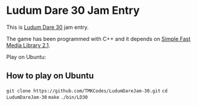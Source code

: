 Ludum Dare 30 Jam Entry
=======================

This is [Ludum Dare 30](http://www.ludumdare.com) jam entry. 

The game has been programmed with C++ and it depends on [Simple Fast Media Library 2.1](http://www.sfml-dev.org).

Play on Ubuntu:

How to play on Ubuntu
---------------------

`git clone https://github.com/TMKCodes/LudumDareJam-30.git`
`cd LudumDareJam-30`
`make`
`./bin/LD30`

